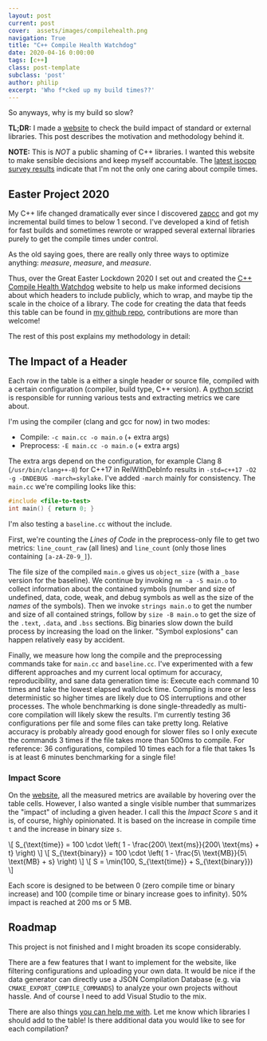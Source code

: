 ```yaml
---
layout: post
current: post
cover:  assets/images/compilehealth.png
navigation: True
title: "C++ Compile Health Watchdog"
date: 2020-04-16 0:00:00
tags: [c++]
class: post-template
subclass: 'post'
author: philip
excerpt: 'Who f*cked up my build times??'
---
```


So anyways, why is my build so slow?

**TL;DR:** I made a [website](/projects/compile-health) to check the build impact of standard or external libraries. This post describes the motivation and methodology behind it.

**NOTE:** This is _NOT_ a public shaming of C++ libraries. I wanted this website to make sensible decisions and keep myself accountable. 
The [latest isocpp survey results](https://isocpp.org/blog/2020/04/results-summary-2020-global-developer-survey-lite) indicate that I'm not the only one caring about compile times.


## Easter Project 2020

My C++ life changed dramatically ever since I discovered [zapcc](https://github.com/yrnkrn/zapcc) and got my incremental build times to below 1 second.
I've developed a kind of fetish for fast builds and sometimes rewrote or wrapped several external libraries purely to get the compile times under control.

As the old saying goes, there are really only three ways to optimize anything: _measure_, _measure_, and _measure_.

Thus, over the Great Easter Lockdown 2020 I set out and created the [C++ Compile Health Watchdog](/projects/compile-health) website to help us make informed decisions about which headers to include publicly, which to wrap, and maybe tip the scale in the choice of a library.
The code for creating the data that feeds this table can be found in [my github repo](https://github.com/Philip-Trettner/cpp-compile-overhead), contributions are more than welcome!

The rest of this post explains my methodology in detail:


## The Impact of a Header

Each row in the table is a either a single header or source file, compiled with a certain configuration (compiler, build type, C++ version).
A [python script](https://github.com/Philip-Trettner/cpp-compile-overhead/blob/master/scripts/analyze-file.py) is responsible for running various tests and extracting metrics we care about.

I'm using the compiler (clang and gcc for now) in two modes:

* Compile: `-c main.cc -o main.o` (+ extra args)
* Preprocess: `-E main.cc -o main.o` (+ extra args)

The extra args depend on the configuration, for example Clang 8 (`/usr/bin/clang++-8`) for C++17 in RelWithDebInfo results in `-std=c++17 -O2 -g -DNDEBUG -march=skylake`. I've added `-march` mainly for consistency.
The `main.cc` we're compiling looks like this:

```cpp
#include <file-to-test>
int main() { return 0; }
```

I'm also testing a `baseline.cc` without the include.

First, we're counting the _Lines of Code_ in the preprocess-only file to get two metrics: `line_count_raw` (all lines) and `line_count` (only those lines containing `[a-zA-Z0-9_]`).

The file size of the compiled `main.o` gives us `object_size` (with a `_base` version for the baseline).
We continue by invoking `nm -a -S main.o` to collect information about the contained symbols (number and size of undefined, data, code, weak, and debug symbols as well as the size of the _names_ of the symbols).
Then we invoke `strings main.o` to get the number and size of all contained strings, follow by `size -B main.o` to get the size of the `.text`, `.data`, and `.bss` sections.
Big binaries slow down the build process by increasing the load on the linker.
"Symbol explosions" can happen relatively easy by accident.

Finally, we measure how long the compile and the preprocessing commands take for `main.cc` and `baseline.cc`.
I've experimented with a few different approaches and my current local optimum for accuracy, reproducibility, and sane data generation time is:
Execute each command 10 times and take the lowest elapsed wallclock time.
Compiling is more or less deterministic so higher times are likely due to OS interruptions and other processes.
The whole benchmarking is done single-threadedly as multi-core compilation will likely skew the results.
I'm currently testing 36 configurations per file and some files can take pretty long.
Relative accuracy is probably already good enough for slower files so I only execute the commands 3 times if the file takes more than 500ms to compile.
For reference: 36 configurations, compiled 10 times each for a file that takes 1s is at least 6 minutes benchmarking for a single file!


### Impact Score

On the [website](/projects/compile-health), all the measured metrics are available by hovering over the table cells.
However, I also wanted a single visible number that summarizes the "impact" of including a given header.
I call this the _Impact Score_ `S` and it is, of course, highly opinionated.
It is based on the increase in compile time `t` and the increase in binary size `s`.

\\[ S_{\text{time}} = 100 \cdot \left( 1 - \frac{200\ \text{ms}}{200\ \text{ms} + t} \right) \\]
\\[ S_{\text{binary}} = 100 \cdot \left( 1 - \frac{5\ \text{MB}}{5\ \text{MB} + s} \right) \\]
\\[ S = \min(100, S_{\text{time}} + S_{\text{binary}}) \\]

Each score is designed to be between 0 (zero compile time or binary increase) and 100 (compile time or binary increase goes to infinity).
50% impact is reached at 200 ms or 5 MB.


## Roadmap

This project is not finished and I might broaden its scope considerably.

There are a few features that I want to implement for the website, like filtering configurations and uploading your own data.
It would be nice if the data generator can directly use a JSON Compilation Database (e.g. via `CMAKE_EXPORT_COMPILE_COMMANDS`) to analyze your own projects without hassle.
And of course I need to add Visual Studio to the mix.

There are also things [you can help me with](https://github.com/Philip-Trettner/cpp-compile-overhead#contributing).
Let me know which libraries I should add to the table!
Is there additional data you would like to see for each compilation?
